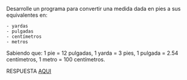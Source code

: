Desarrolle un programa para convertir una medida dada en pies a sus equivalentes en: 

    - yardas 
    - pulgadas 
    - centímetros 
    - metros 
    
Sabiendo que: 1 pie = 12 pulgadas, 1 yarda = 3 pies,  1 pulgada = 2.54 centímetros, 1 metro = 100 centímetros.

RESPUESTA [AQUI](https://github.com/natimmansilla/GuiaEjerciciosProgramacion-AED/blob/8d341cc791733bb08f40dccf2b54dc481efc49ec/Guia%2001/G01-Ej05.py)
